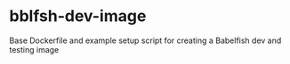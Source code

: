 # bblfsh-dev-image
Base Dockerfile and example setup script for creating a Babelfish dev and testing image
